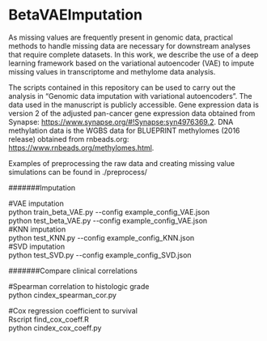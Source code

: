 # BetaVAEImputation

As missing values are frequently present in genomic data, practical methods to handle missing data are necessary for downstream analyses that require complete datasets. In this work, we describe the use of a deep learning framework based on the variational autoencoder (VAE) to impute missing values in transcriptome and methylome data analysis.

The scripts contained in this repository can be used to carry out the analysis in “Genomic data imputation with variational autoencoders”. The data used in the manuscript is publicly accessible. Gene expression data is version 2 of the adjusted pan-cancer gene expression data obtained from Synapse: https://www.synapse.org/#!Synapse:syn4976369.2. DNA methylation data is the WGBS data for BLUEPRINT methylomes (2016 release) obtained from rnbeads.org: https://www.rnbeads.org/methylomes.html. 

Examples of preprocessing the raw data and creating missing value simulations can be found in ./preprocess/

#######Imputation

#VAE imputation  
python train_beta_VAE.py --config example_config_VAE.json  
python test_beta_VAE.py --config example_config_VAE.json  
#KNN imputation  
python test_KNN.py --config example_config_KNN.json  
#SVD imputation  
python test_SVD.py --config example_config_SVD.json

#######Compare clinical correlations

#Spearman correlation to histologic grade  
python cindex_spearman_cor.py

#Cox regression coefficient to survival  
Rscript find_cox_coeff.R  
python cindex_cox_coeff.py

